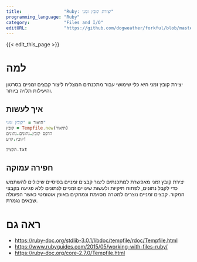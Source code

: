 ```yaml
---
title:                "Ruby: יצירת קובץ זמני"
programming_language: "Ruby"
category:             "Files and I/O"
editURL:              "https://github.com/dogweather/forkful/blob/master/content/he/ruby/creating-a-temporary-file.md"
---
```


{{< edit_this_page >}}

# למה

יצירת קובץ זמני היא כלי שימושי עבור מתכנתים המצליח ליצור קבצים זמניים בסרטון והיעילות תלויה ביותר.

## איך לעשות

```Ruby
תיאור = "קובץ זמני"
קובץ = Tempfile.new(תיאור)
הדפס קובץ.נתונים.נתונים
קובץ.קרע!
```
```
תקציב.txt
```

## חפירה עמוקה

יצירת קובץ זמני מאפשרת למתכנתים ליצור קבצים זמניים בסיסיים שיכולים להשתמש כדי לקבל נתונים, לפתוח תיקיות ולעשות שינויים זמניים לנתונים ללא פגיעה בקבצי המקור. קבצים זמניים נוצרים למטרה מסוימת ונמחקים באופן אוטומטי כאשר הפעולה שבאים נגמרת.

# ראה גם

- https://ruby-doc.org/stdlib-3.0.1/libdoc/tempfile/rdoc/Tempfile.html
- https://www.rubyguides.com/2015/05/working-with-files-ruby/
- https://ruby-doc.org/core-2.7.0/Tempfile.html